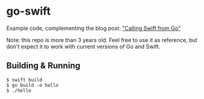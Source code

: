 # go-swift

Example code, complementing the blog post: ["Calling Swift from Go"](https://dev.to/gerwert/calling-swift-from-go-5dbk)

Note: this repo is more than 3 years old. Feel free to use it as reference, but don't expect it to work with current versions of Go and Swift.

## Building & Running

```
$ swift build
$ go build -o hello
$ ./hello
```
